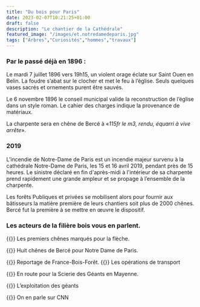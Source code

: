 ```yaml
---
title: "Du bois pour Paris"
date: 2023-02-07T10:21:25+01:00
draft: false
description: "Le chantier de la Cathédrale"
featured_image: "/images/et.notredamedeparis.jpg"
tags: ["Arbres","Curiosités","hommes","travaux"]
---
```


### Par le passé déjà  en 1896 :

Le mardi 7 juillet 1896 vers 19h15, 
un violent orage éclate sur Saint Ouen en Belin.
La foudre s’abat sur le clocher et met le feu à l’église. 
Seuls quelques vases sacrés et ornements purent être sauvés. 

Le 6 novembre 1896 le conseil municipal valide
la reconstruction de l’église dans un style roman.
Le cahier des charges indique la provenance de matériaux.

La charpente sera en chêne de Bercé à «*115fr le m3, 
rendu, équarri à vive arrête*».

### 2019

L’incendie de Notre-Dame de Paris est un incendie majeur survenu
à la cathédrale Notre-Dame de Paris, les 15 et 16 avril 2019,
pendant près de 15 heures. Le sinistre déclaré en fin d'après-midi
à l'intérieur de sa charpente prend rapidement une grande ampleur 
et se propage à l’ensemble de la charpente.

Les forêts Publiques et privées se mobilisent alors pour fournir 
aux bâtisseurs la matière première de leurs chantiers soit plus 
de 2000 chênes. Bercé fut la première à se mettre en œuvre le dispositif.

### Les acteurs de la filière bois vous en parlent.

{{<youtube id="vOUzmAMd81Q">}}
Les premiers chênes marqués pour la flèche.

{{<youtube id="_HD2Jwc1kBA">}}
Huit chênes de Bercé pour Notre Dame de Paris.

{{<youtube id="JMwiSfucalg">}}
Reportage de France-Bois-Forêt.
{{<youtube id="xjk_bXF9_N4">}}
Les opérations de transport

{{<youtube id="uTjmWHv4Yx8">}}
En route pour la Scierie des Géants en Mayenne.

{{<youtube id="lX8p8MQCwc4">}}
L’exploitation des géants

{{<youtube id="awjEiKaEJAg">}}
On en parle sur CNN 


